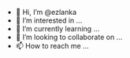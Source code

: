 - 👋 Hi, I’m @ezlanka
- 👀 I’m interested in ...
- 🌱 I’m currently learning ...
- 💞️ I’m looking to collaborate on ...
- 📫 How to reach me ...

<!---
ezlanka/ezlanka is a ✨ special ✨ repository because its `README.md` (this file) appears on your GitHub profile.
You can click the Preview link to take a look at your changes.
--->
